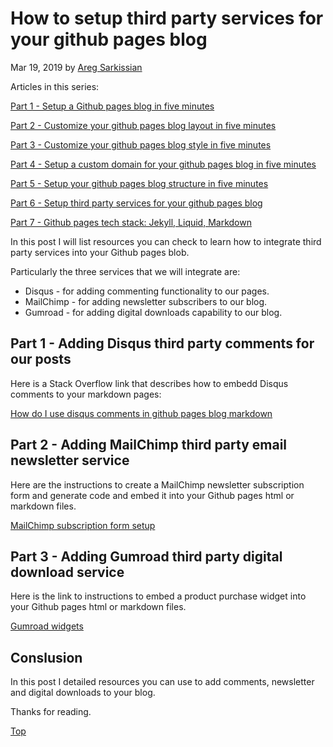 # How to setup third party services for your github pages blog

Mar 19, 2019 by [Areg Sarkissian](https://aregsar.com/about)

Articles in this series:

[Part 1 - Setup a Github pages blog in five minutes](https://aregsar.com/blog/2019/how-to-setup-a-github-pages-blog-in-five-minutes)

[Part 2 - Customize your github pages blog layout in five minutes](https://aregsar.com/blog/2019/how-to-customize-your-github-pages-blog-layout-in-five-minutes)

[Part 3 - Customize your github pages blog style in five minutes](https://aregsar.com/blog/2019/how-to-customize-your-github-pages-blog-style-in-five-minutes)

[Part 4 - Setup a custom domain for your github pages blog in five minutes](https://aregsar.com/blog/2019/how-to-setup-a-custom-domain-for-your-github-pages-blog-in-five-minutes)

[Part 5 - Setup your github pages blog structure in five minutes](https://aregsar.com/blog/2019/how-to-setup-your-github-pages-blog-structure-in-five-minutes)

[Part 6 - Setup third party services for your github pages blog](https://aregsar.com/blog/2019/how-to-setup-third-party-services-for-your-github-pages-blog)

[Part 7 - Github pages tech stack: Jekyll, Liquid, Markdown](https://aregsar.com/blog/2019/github-pages-tech-stack-jekyll-markdown-liquid)

In this post I will list resources you can check to learn how to integrate third party services into your Github pages blob.

Particularly the three services that we will integrate are:

+ Disqus - for adding commenting functionality to our pages.
+ MailChimp - for adding newsletter subscribers to our blog.
+ Gumroad - for adding digital downloads capability to our blog.

## Part 1 - Adding Disqus third party comments for our posts

Here is a Stack Overflow link that describes how to embedd Disqus comments to your markdown pages:

[How do I use disqus comments in github pages blog markdown](https://stackoverflow.com/questions/21446165/how-do-i-use-disqus-comments-in-github-pages-blog-markdown)

## Part 2 - Adding MailChimp third party email newsletter service

Here are the instructions to create a MailChimp newsletter subscription form and generate code and embed it into your Github pages html or markdown files.

[MailChimp subscription form setup](https://mailchimp.com/help/add-a-signup-form-to-your-website/)

## Part 3 - Adding Gumroad third party digital download service

Here is the link to instructions to embed a product purchase widget into your Github pages html or markdown files.

[Gumroad widgets](https://gumroad.com/widgets)

## Conslusion

In this post I detailed resources you can use to add comments, newsletter and digital downloads to your blog.

Thanks for reading.

[Top](#how-to-setup-third-party-services-for-your-github-pages-blog)